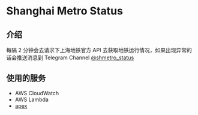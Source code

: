 # Shanghai Metro Status

## 介绍

每隔 2 分钟会去请求下上海地铁官方 API 去获取地铁运行情况，如果出现异常的话会推送消息到 Telegram Channel [@shmetro_status](https://t.me/shmetro_status)

## 使用的服务

- AWS CloudWatch
- AWS Lambda
- [apex](http://apex.run/)
